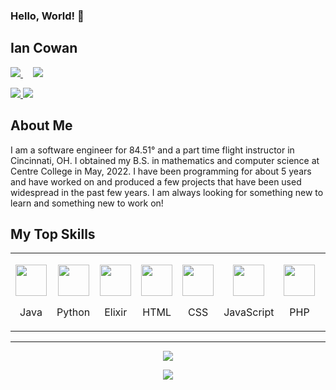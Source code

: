 ### Hello, World! 👋
## Ian Cowan
<p align="left">
  <a href="https://www.linkedin.com/in/ian-cowan/">
    <img src="https://img.shields.io/badge/LinkedIn-%230077B5.svg?&style=flat-square&logo=linkedin&logoColor=white" />
  </a>
  &nbsp;
  &nbsp;
  <a href="https://github.com/iccowan/">
    <img src="https://img.shields.io/badge/Github-%230A0A0A.svg?&style=flat-square&logo=Github&logoColor=white" />
  </a>
</p>
<p align="left">
  <a href="https://www.cowman.xyz">
    <img src="https://img.shields.io/badge/Personal%20Website-grey?logo=laravel" />
  </a>
  <a href="https://iancowan.me">
    <img src="https://img.shields.io/badge/NEW%20Personal%20Website-grey?logo=react" />
  </a>
</p>
  
## About Me
I am a software engineer for 84.51&deg; and a part time flight instructor in Cincinnati, OH. I obtained my B.S. in mathematics and computer science at Centre College in May, 2022. I have been programming for about 5 years and have worked on and produced a few projects that have been used widespread in the past few years. I am always looking for something new to learn and something new to work on!

## My Top Skills
<table>
  <tr>
    <td>
      <p align="center">
        <img height="50px" src="https://cdn.svgporn.com/logos/java.svg" />
      </p>
      <p align="center">Java</p>
    </td>
    <td>
      <p align="center">
        <img height="50px" src="https://cdn.svgporn.com/logos/python.svg" />
      </p>
      <p align="center">Python</p>
    </td>
    <td>
      <p align="center">
        <img height="50px" src="https://www.vectorlogo.zone/logos/elixir-lang/elixir-lang-icon.svg" />
      </p>
      <p align="center">Elixir</p>
    </td>
    <td>
      <p align="center">
        <img height="50px" src="https://cdn.svgporn.com/logos/html-5.svg" />
      </p>
      <p align="center">HTML</p>
    </td>
    <td>
      <p align="center">
        <img height="50px" src="https://cdn.svgporn.com/logos/css-3.svg" />
      </p>
      <p align="center">CSS</p>
    </td>
    <td>
      <p align="center">
        <img height="50px" src="https://cdn.svgporn.com/logos/javascript.svg" />
      </p>
      <p align="center">JavaScript</p>
    </td>
    <td>
      <p align="center">
        <img height="50px" src="https://cdn.svgporn.com/logos/php.svg" />
      </p>
      <p align="center">PHP</p>
    </td>
    <td>
      <p align="center">
        <img height="50px" src="https://cdn.svgporn.com/logos/laravel.svg" />
      </p>
      <p align="center">Laravel</p>
    </td>
    <td>
      <p align="center">
        <img height="50px" src="https://cdn.svgporn.com/logos/mysql.svg" />
      </p>
      <p align="center">MySQL</p>
    </td>
    <td>
      <p align="center">
        <img height="50px" src="https://cdn.svgporn.com/logos/postgresql.svg" />
      </p>
      <p align="center">PostgreSQL</p>
    </td>
    <td>
      <p align="center">
        <img height="50px" src="https://cdn.svgporn.com/logos/linux-tux.svg" />
      </p>
      <p align="center">Linux</p>
    </td>
  </tr>
</table>
<hr />

<p align="center">
  <img src="https://github-readme-stats.vercel.app/api?username=iccowan&count_private=true&show_icons=true&hide=contribs" />
</p>
<p align="center">
  <img src="https://github-readme-stats.vercel.app/api/top-langs/?username=iccowan&layout=compact" />
</p>
